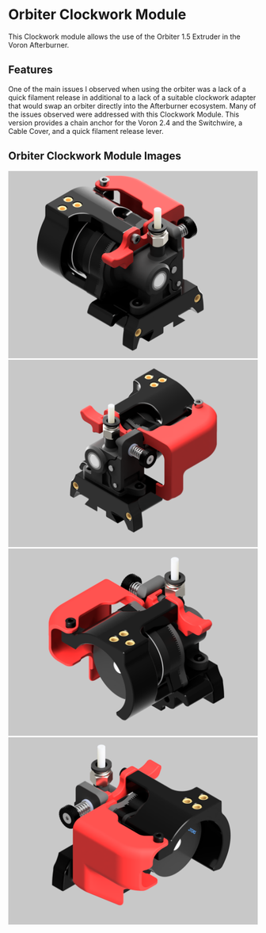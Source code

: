 # Orbiter Clockwork Module
This Clockwork module allows the use of the Orbiter 1.5 Extruder in the Voron Afterburner.

## Features
One of the main issues I observed when using the orbiter was a lack of a quick filament release in additional to a lack of a suitable clockwork adapter that would swap an orbiter directly into the Afterburner ecosystem. Many of the issues observed were addressed with this Clockwork Module. This version provides a chain anchor for the Voron 2.4 and the Switchwire, a Cable Cover, and a quick filament release lever.

## Orbiter Clockwork Module Images
![Image](./images/Orbiter-Clockwork-Main.png)
![Image](./images/Orbiter_Clockwork_Module-Right_Side.png)
![Image](./images/Orbiter_Clockwork_Module-Back_Left.png)
![Image](./images/Orbiter_Clockwork_Module-Back_Right.png)
